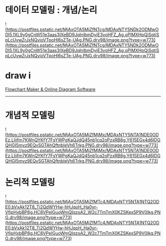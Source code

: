 # 데이터 모델링 : 개념/논리

![https://postfiles.pstatic.net/MjAxOTA5MjZfNTcg/MDAxNTY5NDk2ODMwODI5.1XL9y0gCnW51e3aas3IXeBD9JqlnlbmDyjE3voHFZ_Ag.oPlMXHpQiSqtiSpLcUvwZrJxNQvioVTpoHl6sZTe-UAg.PNG.drv98/image.png?type=w773](https://postfiles.pstatic.net/MjAxOTA5MjZfNTcg/MDAxNTY5NDk2ODMwODI5.1XL9y0gCnW51e3aas3IXeBD9JqlnlbmDyjE3voHFZ_Ag.oPlMXHpQiSqtiSpLcUvwZrJxNQvioVTpoHl6sZTe-UAg.PNG.drv98/image.png?type=w773)

# **draw i**

[Flowchart Maker & Online Diagram Software](https://www.draw.io/)

****

# **개념적 모델링**

![https://postfiles.pstatic.net/MjAxOTA5MjZfMjMx/MDAxNTY5NTA1NDE0ODEz.Lliifm7KWnQYKfY7FsYWPgKaQJdQ45nb1cq2oPzxRB8g.Y615EGx4d6IDGQHGI5mvz9EQvSGTAhQftnbleVh6Trkg.PNG.drv98/image.png?type=w773](https://postfiles.pstatic.net/MjAxOTA5MjZfMjMx/MDAxNTY5NTA1NDE0ODEz.Lliifm7KWnQYKfY7FsYWPgKaQJdQ45nb1cq2oPzxRB8g.Y615EGx4d6IDGQHGI5mvz9EQvSGTAhQftnbleVh6Trkg.PNG.drv98/image.png?type=w773)

# **논리적 모델링**

![https://postfiles.pstatic.net/MjAxOTA5MjZfMTc4/MDAxNTY5NTA1NTQ2ODE0.bVxAk12T8_Ti2QdWYHw-hHJqoH_Ha0yr-VfipHxbBP8g.HC8VPeIGuoWmQIqzsA2_W2c7TmTmX0KZSKexSP9V0Ikg.PNG.drv98/image.png?type=w773](https://postfiles.pstatic.net/MjAxOTA5MjZfMTc4/MDAxNTY5NTA1NTQ2ODE0.bVxAk12T8_Ti2QdWYHw-hHJqoH_Ha0yr-VfipHxbBP8g.HC8VPeIGuoWmQIqzsA2_W2c7TmTmX0KZSKexSP9V0Ikg.PNG.drv98/image.png?type=w773)
